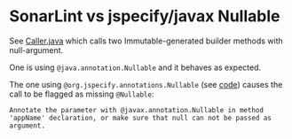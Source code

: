 # SonarLint vs jspecify/javax Nullable

See [Caller.java](./src/main/java/Caller.java) which calls two Immutable-generated builder methods with null-argument.

One is using `@java.annotation.Nullable` and it behaves as expected.

The one using `@org.jspecify.annotations.Nullable` (see [code](./ImmutableWithJspecify.java)) causes the call to be flagged as missing `@Nullable`:

    Annotate the parameter with @javax.annotation.Nullable in method 'appName' declaration, or make sure that null can not be passed as argument.



